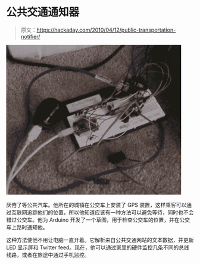 # 公共交通通知器

> 原文：<https://hackaday.com/2010/04/12/public-transportation-notifier/>

![](img/9f7748a05e1734425c4576fa765c423b.png "bus-notifier")

厌倦了等公共汽车。他所在的城镇在公交车上安装了 GPS 装置，这样乘客可以通过互联网追踪他们的位置，所以他知道应该有一种方法可以避免等待，同时也不会错过公交车。他为 Arduino 开发了一个草图，用于检查公交车的位置，并在公交车上路时通知他。

这种方法使他不用让电脑一直开着。它解析来自公共交通网站的文本数据，并更新 LED 显示屏和 Twitter feed。现在，他可以通过家里的硬件监控几条不同的总线线路，或者在旅途中通过手机监控。